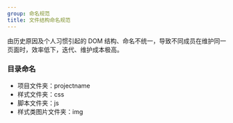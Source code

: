 ```yaml
---
group: 命名规范 
title: 文件结构命名规范
---
```


由历史原因及个人习惯引起的 DOM 结构、命名不统一，导致不同成员在维护同一页面时，效率低下，迭代、维护成本极高。

### 目录命名

* 项目文件夹：projectname
* 样式文件夹：css
* 脚本文件夹：js
* 样式类图片文件夹：img
